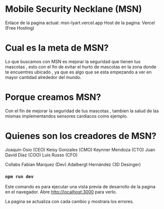 # Mobile Security Necklane (MSN)  

Enlace de la pagina actual: msn-lyart.vercel.app
Host de la pagina: Vercel (Free Hosting)

# Cual es la meta de MSN? 
Lo que buscamos con MSN es mejorar la seguridad que tienen tus mascotas , esto con el fin de evitar el hurto de mascotas en la zona donde te encuentres ubicado , 
ya que es algo que se esta empezando a ver en mayor cantidad alrededor del mundo.

# Porque creamos MSN?
Con el fin de mejorar la seguridad de tus mascotas , tambien la salud de las mismas implementandos sensores cardiacos como ejemplo.

# Quienes son los creadores de MSN?
Joaquin Osio (CEO) 
Keisy Gonzales (CMO)
Keynner Mendoza (CTO) 
Juan David Diaz (COO)
Luis Russo (CFO)

Collabs 
Fabian Marquez (Dev)
Adalbergt Hernández (3D Desinger)

### `npm run dev`

Este comando es para ejecutar una vista previa de desarrollo de la pagina en el navegador. 
Abre [http://localhost:3000](http://localhost:3000) para verlo.

La pagina se actualiza con cada cambio y mostrara los errores.